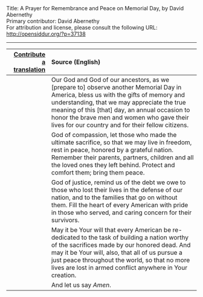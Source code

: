<html>
<head></head>
<body>
Title: A Prayer for Remembrance and Peace on Memorial Day, by David Abernethy<br />
Primary contributor: David Abernethy<br />
For attribution and license, please consult the following URL: <a href="http://opensiddur.org/?p=37138">http://opensiddur.org/?p=37138</a>
<p />
<hr />

<table style="margin-left: auto;margin-right: auto;" class="draggable">
<thead><tr><th id="x" style="text-align: right;"><a href="/contribute/upload/">Contribute a translation</a></th><th style="text-align: left;">Source (English)</th></tr></thead>
<tbody>
<tr><td style="vertical-align:top;">
<div class="liturgy"><span lang="he">

</span></div></td>
 
<td style="vertical-align:top;">
<div class="english">
Our God and God of our ancestors, 
as we [prepare to] observe another Memorial Day in America, 
bless us with the gifts of memory and understanding, 
that we may appreciate the true meaning of this [that] day, 
an annual occasion to honor the brave men and women 
who gave their lives for our country 
and for their fellow citizens.
</div></td></tr>


<tr><td style="vertical-align:top;">
<div class="liturgy"><span lang="he">

</span></div></td>
 
<td style="vertical-align:top;">
<div class="english">
God of compassion, 
let those who made the ultimate sacrifice, 
so that we may live in freedom, 
rest in peace, 
honored by a grateful nation.  
Remember their parents, 
partners, 
children 
and all the loved ones they left behind.  
Protect and comfort them; 
bring them peace.
</div></td></tr>


<tr><td style="vertical-align:top;">
<div class="liturgy"><span lang="he">

</span></div></td>
 
<td style="vertical-align:top;">
<div class="english">
God of justice, 
remind us of the debt we owe 
to those who lost their lives in the defense of our nation, 
and to the families that go on without them.  
Fill the heart of every American 
with pride in those who served, 
and caring concern for their survivors.
</div></td></tr>


<tr><td style="vertical-align:top;">
<div class="liturgy"><span lang="he">

</span></div></td>
 
<td style="vertical-align:top;">
<div class="english">
May it be Your will 
that every American be re-dedicated 
to the task of building a nation 
worthy of the sacrifices made by our honored dead.  
And may it be Your will, also, 
that all of us pursue a just peace throughout the world, 
so that no more lives are lost in armed conflict 
anywhere in Your creation.
</div></td></tr>


<tr><td style="vertical-align:top;">
<div class="liturgy"><span lang="he">

</span></div></td>
 
<td style="vertical-align:top;">
<div class="english">
And let us say <em>Amen</em>.
</div></td></tr>
</tbody></table>
</body>
</html>